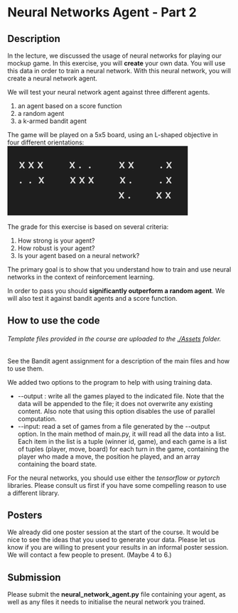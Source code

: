 # Neural Networks Agent - Part 2

## Description

In the lecture, we discussed the usage of neural networks for playing our mockup game. In this exercise, you will **create** your own data. You will use this data in order to train a neural network. With this neural network, you will create a neural network agent.

We will test your neural network agent against three different agents.

1. an agent based on a score function
2. a random agent
3. a k-armed bandit agent

The game will be played on a 5x5 board, using an L-shaped objective in four different orientations:
![L-shaped objectives for neural networks agent](Assets/nn2_shapes.png)

The grade for this exercise is based on several criteria:

1. How strong is your agent?
2. How robust is your agent?
3. Is your agent based on a neural network?

The primary goal is to show that you understand how to train and use neural networks in the context of reinforcement learning.

In order to pass you should **significantly outperform a random agent**. We will also test it against bandit agents and a score function.

## How to use the code
###### Template files provided in the course are uploaded to the [./Assets](./Assets) folder.

See the Bandit agent assignment for a description of the main files and how to use them.

We added two options to the program to help with using training data.

- --output <filename>: write all the games played to the indicated file. Note that the data will be appended to the file; it does not overwrite any existing content. Also note that using this option disables the use of parallel computation.
- --input: read a set of games from a file generated by the --output option. In the main method of main.py, it will read all the data into a list. Each item in the list is a tuple (winner id, game), and each game is a list of tuples (player, move, board) for each turn in the game, containing the player who made a move, the position he played, and an array containing the board state.

For the neural networks, you should use either the *tensorflow* or *pytorch* libraries. Please consult us first if you have some compelling reason to use a different library.

## Posters

We already did one poster session at the start of the course. It would be nice to see the ideas that you used to generate your data.
Please let us know if you are willing to present your results in an informal poster session.
We will contact a few people to present. (Maybe 4 to 6.)

## Submission

Please submit the **neural_network_agent.py** file containing your agent, as well as any files it needs to initialise the neural network you trained.
